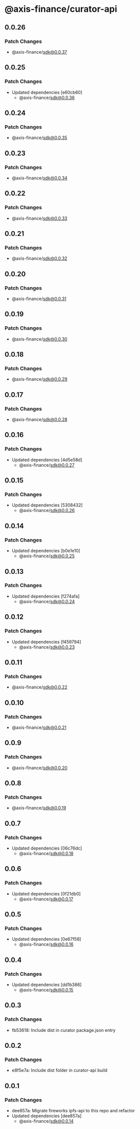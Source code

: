 # @axis-finance/curator-api

## 0.0.26

### Patch Changes

- @axis-finance/sdk@0.0.37

## 0.0.25

### Patch Changes

- Updated dependencies [e60cb60]
  - @axis-finance/sdk@0.0.36

## 0.0.24

### Patch Changes

- @axis-finance/sdk@0.0.35

## 0.0.23

### Patch Changes

- @axis-finance/sdk@0.0.34

## 0.0.22

### Patch Changes

- @axis-finance/sdk@0.0.33

## 0.0.21

### Patch Changes

- @axis-finance/sdk@0.0.32

## 0.0.20

### Patch Changes

- @axis-finance/sdk@0.0.31

## 0.0.19

### Patch Changes

- @axis-finance/sdk@0.0.30

## 0.0.18

### Patch Changes

- @axis-finance/sdk@0.0.29

## 0.0.17

### Patch Changes

- @axis-finance/sdk@0.0.28

## 0.0.16

### Patch Changes

- Updated dependencies [4d5e58d]
  - @axis-finance/sdk@0.0.27

## 0.0.15

### Patch Changes

- Updated dependencies [5308432]
  - @axis-finance/sdk@0.0.26

## 0.0.14

### Patch Changes

- Updated dependencies [b0e1e10]
  - @axis-finance/sdk@0.0.25

## 0.0.13

### Patch Changes

- Updated dependencies [f274afa]
  - @axis-finance/sdk@0.0.24

## 0.0.12

### Patch Changes

- Updated dependencies [f459794]
  - @axis-finance/sdk@0.0.23

## 0.0.11

### Patch Changes

- @axis-finance/sdk@0.0.22

## 0.0.10

### Patch Changes

- @axis-finance/sdk@0.0.21

## 0.0.9

### Patch Changes

- @axis-finance/sdk@0.0.20

## 0.0.8

### Patch Changes

- @axis-finance/sdk@0.0.19

## 0.0.7

### Patch Changes

- Updated dependencies [06c76dc]
  - @axis-finance/sdk@0.0.18

## 0.0.6

### Patch Changes

- Updated dependencies [0f21db0]
  - @axis-finance/sdk@0.0.17

## 0.0.5

### Patch Changes

- Updated dependencies [0e67f58]
  - @axis-finance/sdk@0.0.16

## 0.0.4

### Patch Changes

- Updated dependencies [dd1b386]
  - @axis-finance/sdk@0.0.15

## 0.0.3

### Patch Changes

- fb53618: Include dist in curator package.json entry

## 0.0.2

### Patch Changes

- e8f5e7a: Include dist folder in curator-api build

## 0.0.1

### Patch Changes

- dee857a: Migrate fireworks ipfs-api to this repo and refactor
- Updated dependencies [dee857a]
  - @axis-finance/sdk@0.0.14
